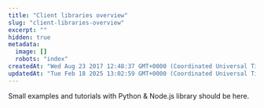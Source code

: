 ```yaml
---
title: "Client libraries overview"
slug: "client-libraries-overview"
excerpt: ""
hidden: true
metadata: 
  image: []
  robots: "index"
createdAt: "Wed Aug 23 2017 12:48:37 GMT+0000 (Coordinated Universal Time)"
updatedAt: "Tue Feb 18 2025 13:02:59 GMT+0000 (Coordinated Universal Time)"
---
```

Small examples and tutorials with Python & Node.js library should be here.
